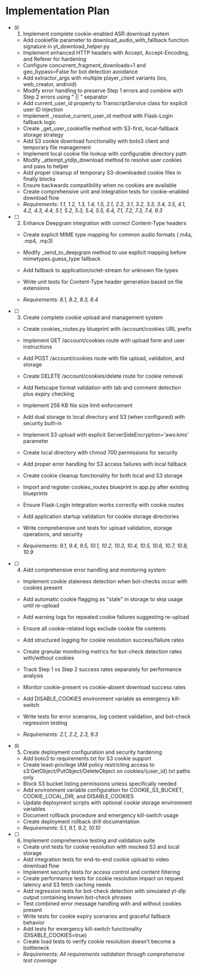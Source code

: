 # Implementation Plan

- [x] 1. Implement complete cookie-enabled ASR download system


  - Add cookiefile parameter to download_audio_with_fallback function signature in yt_download_helper.py
  - Implement enhanced HTTP headers with Accept, Accept-Encoding, and Referer for hardening
  - Configure concurrent_fragment_downloads=1 and geo_bypass=False for bot detection avoidance
  - Add extractor_args with multiple player_client variants (ios, web_creator, android)
  - Modify error handling to preserve Step 1 errors and combine with Step 2 errors using " || " separator
  - Add current_user_id property to TranscriptService class for explicit user ID injection
  - Implement _resolve_current_user_id method with Flask-Login fallback logic
  - Create _get_user_cookiefile method with S3-first, local-fallback storage strategy
  - Add S3 cookie download functionality with boto3 client and temporary file management
  - Implement local cookie file lookup with configurable directory path
  - Modify _attempt_ytdlp_download method to resolve user cookies and pass to helper
  - Add proper cleanup of temporary S3-downloaded cookie files in finally blocks
  - Ensure backwards compatibility when no cookies are available
  - Create comprehensive unit and integration tests for cookie-enabled download flow
  - _Requirements: 1.1, 1.2, 1.3, 1.4, 1.5, 2.1, 2.2, 3.1, 3.2, 3.3, 3.4, 3.5, 4.1, 4.2, 4.3, 4.4, 5.1, 5.2, 5.3, 5.4, 5.5, 6.4, 7.1, 7.2, 7.3, 7.4, 9.3_



- [ ] 2. Enhance Deepgram integration with correct Content-Type headers
  - Create explicit MIME type mapping for common audio formats (.m4a, .mp4, .mp3)
  - Modify _send_to_deepgram method to use explicit mapping before mimetypes.guess_type fallback
  - Add fallback to application/octet-stream for unknown file types


  - Write unit tests for Content-Type header generation based on file extensions
  - _Requirements: 8.1, 8.2, 8.3, 8.4_

- [ ] 3. Create complete cookie upload and management system
  - Create cookies_routes.py blueprint with /account/cookies URL prefix
  - Implement GET /account/cookies route with upload form and user instructions
  - Add POST /account/cookies route with file upload, validation, and storage
  - Create DELETE /account/cookies/delete route for cookie removal
  - Add Netscape format validation with tab and comment detection plus expiry checking
  - Implement 256 KB file size limit enforcement
  - Add dual storage to local directory and S3 (when configured) with security built-in
  - Implement S3 upload with explicit ServerSideEncryption='aws:kms' parameter
  - Create local directory with chmod 700 permissions for security
  - Add proper error handling for S3 access failures with local fallback
  - Create cookie cleanup functionality for both local and S3 storage
  - Import and register cookies_routes blueprint in app.py after existing blueprints


  - Ensure Flask-Login integration works correctly with cookie routes
  - Add application startup validation for cookie storage directories
  - Write comprehensive unit tests for upload validation, storage operations, and security
  - _Requirements: 9.1, 9.4, 9.5, 10.1, 10.2, 10.3, 10.4, 10.5, 10.6, 10.7, 10.8, 10.9_

- [ ] 4. Add comprehensive error handling and monitoring system
  - Implement cookie staleness detection when bot-checks occur with cookies present
  - Add automatic cookie flagging as "stale" in storage to skip usage until re-upload
  - Add warning logs for repeated cookie failures suggesting re-upload
  - Ensure all cookie-related logs exclude cookie file contents
  - Add structured logging for cookie resolution success/failure rates

  - Create granular monitoring metrics for bot-check detection rates with/without cookies
  - Track Step 1 vs Step 2 success rates separately for performance analysis
  - Monitor cookie-present vs cookie-absent download success rates
  - Add DISABLE_COOKIES environment variable as emergency kill-switch
  - Write tests for error scenarios, log content validation, and bot-check regression testing
  - _Requirements: 2.1, 2.2, 2.3, 9.3_

- [x] 5. Create deployment configuration and security hardening

  - Add boto3 to requirements.txt for S3 cookie support
  - Create least-privilege IAM policy restricting access to s3:GetObject/PutObject/DeleteObject on cookies/{user_id}.txt paths only
  - Block S3 bucket listing permissions unless specifically needed
  - Add environment variable configuration for COOKIE_S3_BUCKET, COOKIE_LOCAL_DIR, and DISABLE_COOKIES
  - Update deployment scripts with optional cookie storage environment variables
  - Document rollback procedure and emergency kill-switch usage
  - Create deployment rollback drill documentation
  - _Requirements: 5.1, 9.1, 9.2, 10.10_

- [ ] 6. Implement comprehensive testing and validation suite



  - Create unit tests for cookie resolution with mocked S3 and local storage
  - Add integration tests for end-to-end cookie upload to video download flow
  - Implement security tests for access control and content filtering
  - Create performance tests for cookie resolution impact on request latency and S3 fetch caching needs
  - Add regression tests for bot-check detection with simulated yt-dlp output containing known bot-check phrases
  - Test combined error message handling with and without cookies present
  - Write tests for cookie expiry scenarios and graceful fallback behavior
  - Add tests for emergency kill-switch functionality (DISABLE_COOKIES=true)
  - Create load tests to verify cookie resolution doesn't become a bottleneck
  - _Requirements: All requirements validation through comprehensive test coverage_